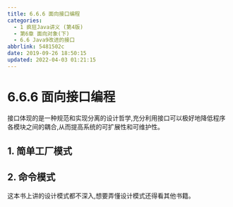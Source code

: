 ```yaml
---
title: 6.6.6 面向接口编程
categories: 
  - 1 疯狂Java讲义 (第4版)
  - 第6章 面向对象(下)
  - 6.6 Java9改进的接口
abbrlink: 5481502c
date: 2019-09-26 18:50:15
updated: 2022-04-03 01:21:15
---
```

# 6.6.6 面向接口编程 #
接口体现的是一种规范和实现分离的设计哲学,充分利用接口可以极好地降低程序各模块之间的耦合,从而提高系统的可扩展性和可维护性。
## 1. 简单工厂模式 ##
## 2. 命令模式 ##
这本书上讲的设计模式都不深入,想要弄懂设计模式还得看其他书籍。
